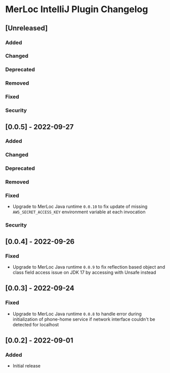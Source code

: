 <!-- Keep a Changelog guide -> https://keepachangelog.com -->

# MerLoc IntelliJ Plugin Changelog

## [Unreleased]
### Added

### Changed

### Deprecated

### Removed

### Fixed

### Security

## [0.0.5] - 2022-09-27
### Added

### Changed

### Deprecated

### Removed

### Fixed
- Upgrade to MerLoc Java runtime `0.0.10` to fix update of missing `AWS_SECRET_ACCESS_KEY` environment variable at each invocation

### Security

## [0.0.4] - 2022-09-26
### Fixed
- Upgrade to MerLoc Java runtime `0.0.9` to fix reflection based object and class field access issue on JDK 17 by accessing with Unsafe instead

## [0.0.3] - 2022-09-24
### Fixed
- Upgrade to MerLoc Java runtime `0.0.8` to handle error during initialization of phone-home service if network interface couldn't be detected for localhost

## [0.0.2] - 2022-09-01
### Added
- Initial release
